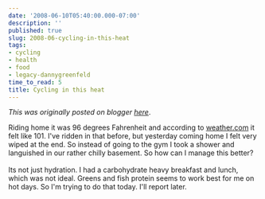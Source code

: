 ```yaml
---
date: '2008-06-10T05:40:00.000-07:00'
description: ''
published: true
slug: 2008-06-cycling-in-this-heat
tags:
- cycling
- health
- food
- legacy-dannygreenfeld
time_to_read: 5
title: Cycling in this heat
---
```


*This was originally posted on blogger [here](https://dannygreenfeld.blogspot.com/2008/06/cycling-in-this-heat.html)*.

Riding home it was 96 degrees Fahrenheit and according to <a href="http://weather.com">weather.com</a> it felt like 101.  I've ridden in that before, but yesterday coming home I felt very wiped at the end.  So instead of going to the gym I took a shower and languished in our rather chilly basement.  So how can I manage this better?<br /><br />Its not just hydration.  I had a carbohydrate heavy breakfast and lunch, which was not ideal.  Greens and fish protein seems to work best for me on hot days.  So I'm trying to do that today.  I'll report later.